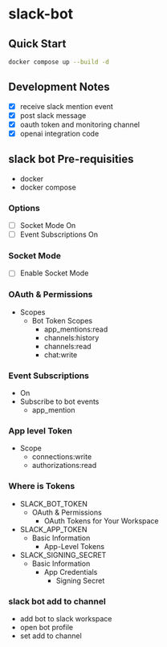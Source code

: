 # slack-bot

## Quick Start

```bash
docker compose up --build -d
```

## Development Notes

- [x] receive slack mention event
- [x] post slack message
- [x] oauth token and monitoring channel
- [x] openai integration code

## slack bot Pre-requisities

- docker
- docker compose

### Options

- [ ] Socket Mode On
- [ ] Event Subscriptions On

### Socket Mode

- [ ] Enable Socket Mode

### OAuth & Permissions

- Scopes
  - Bot Token Scopes
    - app_mentions:read
    - channels:history
    - channels:read
    - chat:write

### Event Subscriptions

- On
- Subscribe to bot events
  - app_mention

### App level Token

- Scope
  - connections:write
  - authorizations:read

### Where is Tokens

- SLACK_BOT_TOKEN
  - OAuth & Permissions
    - OAuth Tokens for Your Workspace
- SLACK_APP_TOKEN
  - Basic Information
    - App-Level Tokens
- SLACK_SIGNING_SECRET
  - Basic Information
    - App Credentials
      - Signing Secret

### slack bot add to channel

- add bot to slack workspace
- open bot profile
- set add to channel
